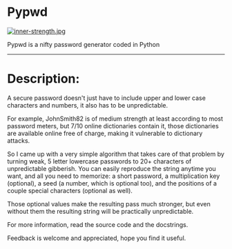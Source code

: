 # Pypwd
[![inner-strength.jpg](https://s13.postimg.org/878e7cf13/inner-strength.jpg)](https://postimg.org/image/bqubx5hqr/)

Pypwd is a nifty password generator coded in Python
_______________________________________________________________________________

# Description:
A secure password doesn't just have to include upper and lower case characters and numbers, it also has to be unpredictable.

For example, JohnSmith82 is of medium strength at least according to most password meters, but 7/10 online dictionaries contain it, those dictionaries are available online free of charge, making it vulnerable to dictionary attacks.

So I came up with a very simple algorithm that takes care of that problem by turning weak, 5 letter lowercase passwords to 20+ characters of unpredictable gibberish. You can easily reproduce the string anytime you want, and all you need to memorize: a short password, a multiplication key (optional), a seed (a number, which is optional too), and the positions of a couple special characters (optional as well).

Those optional values make the resulting pass much stronger, but even without them the resulting string will be practically unpredictable.

For more information, read the source code and the docstrings.

Feedback is welcome and appreciated, hope you find it useful.
